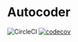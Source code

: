 # Autocoder

![CircleCI](https://circleci.com/gh/michaelmelanson/autocoder.svg?style=svg&circle-token=8ed95331edc5e5af4c1c034173fb86c8309b1948)
[![codecov](https://codecov.io/gh/michaelmelanson/autocoder/branch/master/graph/badge.svg)](https://codecov.io/gh/michaelmelanson/autocoder)